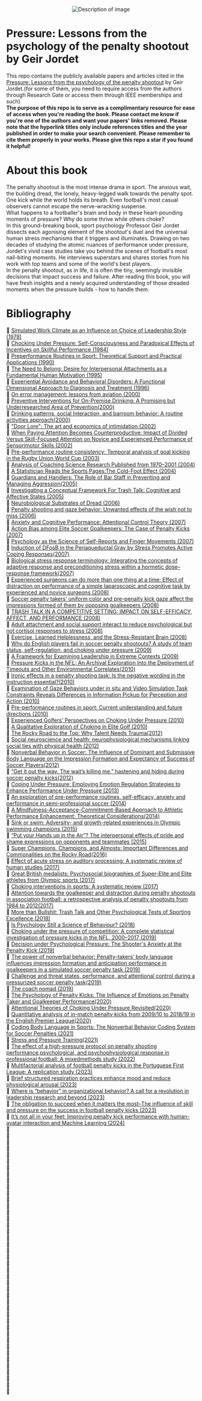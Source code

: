 <p align="center">
  <img src="./pressure.jpg" alt="Description of image">
</p>

# Pressure: Lessons from the psychology of the penalty shootout by Geir Jordet
This repo contains the publicly available papers and articles cited in the [Pressure: Lessons from the psychology of the penalty shootout](https://www.susannalea.com/sla-title/pressure/) by Geir Jordet.(for some of them, you need to require access from the authors through Research Gate or access them through IEEE memberships and such)<br>
**The purpose of this repo is to serve as a complimentary resource for ease of access when you're reading the book.
Please contact me know if you're one of the authors and want your papers' links removed. Please note that the hyperlink titles only include references titles and the year published in order to make your search convenient. Please remember to cite them properly in your works.
Please give this repo a star if you found it helpful!**

# About this book

The penalty shootout is the most intense drama in sport. The anxious wait, the building dread, the lonely, heavy-legged walk towards the penalty spot. One kick while the world holds its breath. Even football's most casual observers cannot escape the nerve-wracking suspense.<br>
What happens to a footballer's brain and body in these heart-pounding moments of pressure? Why do some thrive while others choke?<br>
In this ground-breaking book, sport psychology Professor Geir Jordet dissects each agonising element of the shootout's duel and the universal human stress mechanisms that it triggers and illuminates. Drawing on two decades of studying the atomic nuances of performance under pressure, Jordet's vivid case studies take you behind the scenes of football's most nail-biting moments. He interviews superstars and shares stories from his work with top teams and some of the world's best players.<br>
In the penalty shootout, as in life, it is often the tiny, seemingly invisible decisions that impact success and failure. After reading this book, you will have fresh insights and a newly acquired understanding of those dreaded moments when the pressure builds - how to handle them.

# Bibliography

🔹 [Simulated Work Climate as an Influence on Choice of Leadership Style (1978)](https://journals.sagepub.com/doi/10.1177/014616727800400123)<br>
🔹 [Chocking Under Pressure: Self-Consciousness and Paradoxical Effects of Incentives on Skillful Performance (1984)](https://www.researchgate.net/publication/16488199_Chocking_Under_Pressure_Self-Consciousness_and_Paradoxical_Effects_of_Incentives_on_Skillful_Performance)<br>
🔹 [Preperformance Routines in Sport: Theoretical Support and Practical Applications (1990)](https://journals.humankinetics.com/view/journals/tsp/4/3/article-p301.xml)<br>
🔹 [The Need to Belong: Desire for Interpersonal Attachments as a Fundamental Human Motivation (1995)](https://www.researchgate.net/profile/Mark-Leary-2/publication/15420847_The_Need_to_Belong_Desire_for_Interpersonal_Attachments_as_a_Fundamental_Human_Motivation/links/5b647053aca272e3b6af9211/The-Need-to-Belong-Desire-for-Interpersonal-Attachments-as-a-Fundamental-Human-Motivation.pdf)<br>
🔹 [Experiential Avoidance and Behavioral Disorders: A Functional Dimensional Approach to Diagnosis and Treatment (1996)](https://www.researchgate.net/publication/232572077_Experiential_avoidance_and_behavioral_disorders_A_functional_dimensional_approach_to_diagnosis_and_treatment)<br>
🔹 [On error management: lessons from aviation (2000)](https://www.checklistboards.com/Images_Content/Site1/Files/Articles/781.pdf)<br>
🔹 [Preventive Interventions for On-Premise Drinking: A Promising but Underresearched Area of Prevention(2000)](https://journals.sagepub.com/doi/10.1177/009145090002700307)<br>
🔹 [Drinking patterns, social Interaction, and barroom behavior: A routine activities approach(2000)](https://www.researchgate.net/publication/263337524_Drinking_patterns_social_Interaction_and_barroom_behavior_A_routine_activities_approach)<br>
🔹 ["Door Lore": The art and economics of intimidation (2002)](https://www.jstor.org/stable/23638786)<br>
🔹 [When Paying Attention Becomes Counterproductive: Impact of Divided Versus Skill-Focused Attention on Novice and Experienced Performance of Sensorimotor Skills (2002)](https://www.researchgate.net/publication/11362554_When_paying_attention_becomes_counterproductive_Impact_of_divided_versus_skill-focused_attention_on_novice_and_experienced_performance_of_sensorimotor_skills)<br>
🔹 [Pre-performance routine consistency: Temporal analysis of goal kicking in the Rugby Union World Cup (2003)](https://www.researchgate.net/publication/9006776_Pre-performance_routine_consistency_Temporal_analysis_of_goal_kicking_in_the_Rugby_Union_World_Cup)<br>
🔹 [Analysis of Coaching Science Research Published from 1970–2001 (2004)](https://www.researchgate.net/publication/8058945_Analysis_of_Coaching_Science_Research_Published_from_1970-2001)<br>
🔹 [A Statistician Reads the Sports Pages:The Cold-Foot Effect (2004)](https://www.tandfonline.com/doi/abs/10.1080/09332480.2004.10554926)<br>
🔹 [Guardians and Handlers: The Role of Bar Staff in Preventing and Managing Aggression(2005)](https://www.researchgate.net/publication/7822607_Guardians_and_Handlers_The_Role_of_Bar_Staff_in_Preventing_and_Managing_Aggression)<br>
🔹 [Investigating a Conceptual Framework For Trash Talk: Cognitive and Affective States (2005)](https://repository.lib.fsu.edu/islandora/object/fsu:181773/datastream/PDF/view)<br>
🔹 [Neurobiological Substrates of Dread (2006)](https://pmc.ncbi.nlm.nih.gov/articles/PMC1820741/pdf/nihms18806.xml.fixed.pdf)<br>
🔹 [Penalty shooting and gaze behavior: Unwanted effects of the wish not to miss (2006)](https://www.researchgate.net/profile/Frank-Bakker/publication/289678122_Penalty_shooting_and_gaze_behavior_Unwanted_effects_of_the_wish_not_to_miss/links/60730d1d4585150fe99f24b0/Penalty-shooting-and-gaze-behavior-Unwanted-effects-of-the-wish-not-to-miss.pdf) <br>
🔹 [Anxiety and Cognitive Performance: Attentional Control Theory (2007)](https://tu-dresden.de/mn/psychologie/ifap/allgpsy/ressourcen/dateien/lehre/pruefungsliteratur_KN_2013/Eysenck-2007.pdf?lang=en)<br>
🔹 [Action Bias among Elite Soccer Goalkeepers: The Case of Penalty Kicks (2007)](https://www.researchgate.net/publication/222676583_Action_Bias_among_Elite_Soccer_Goalkeepers_The_Case_of_Penalty_Kicks)<br>
🔹 [Psychology as the Science of Self-Reports and Finger Movements (2007)](https://rap.ucr.edu/baumeisteretal2007.pdf)<br>
🔹 [Induction of DFosB in the Periaqueductal Gray by Stress Promotes Active Coping Responses(2007)](https://www.cell.com/action/showPdf?pii=S0896-6273%2807%2900490-4)<br>
🔹 [Biological stress response terminology: Integrating the concepts of adaptive response and preconditioning stress within a hormetic dose–response framework(2007)](https://escholarship.org/uc/item/4q35r8nb)<br>
🔹 [Experienced surgeons can do more than one thing at a time: Effect of distraction on performance of a simple laparoscopic and cognitive task by experienced and novice surgeons (2008)](https://www.researchgate.net/publication/6134893_Experienced_surgeons_can_do_more_than_one_thing_at_a_time_Effect_of_distraction_on_performance_of_a_simple_laparoscopic_and_cognitive_task_by_experienced_and_novice_surgeons)<br>
🔹 [Soccer penalty takers’ uniform color and pre-penalty kick gaze affect the impressions formed of them by opposing goalkeepers (2008)](https://www.researchgate.net/publication/5508474_Soccer_penalty_takers'_uniform_color_and_pre-penalty_kick_gaze_affect_the_impressions_formed_of_them_by_opposing_goalkeepers)<br>
🔹 [TRASH TALK IN A COMPETITIVE SETTING: IMPACT ON SELF-EFFICACY, AFFECT, AND PERFORMANCE (2008)](https://repository.lib.fsu.edu/islandora/object/fsu:254195/datastream/PDF/view)<br>
🔹 [Adult attachment and social support interact to reduce psychological but not cortisol responses to stress (2008)](https://www.psychologie.uni-freiburg.de/abteilungen/psychobio/team/publikationen/JPsychosomRes-08.pdf)<br>
🔹 [Exercise, Learned Helplessness, and the Stress-Resistant Brain (2008)](https://www.researchgate.net/publication/5552350_Exercise_Learned_Helplessness_and_the_Stress-Resistant_Brain)<br>
🔹 [Why do English players fail in soccer penalty shootouts? A study of team status, self-regulation, and choking under pressure (2009)](https://www.researchgate.net/publication/23572992_Why_do_English_players_fail_in_soccer_penalty_shootouts_A_study_of_team_status_self-regulation_and_choking_under_pressure)<br>
🔹 [A Framework for Examining Leadership in Extreme Contexts (2009)](https://www.researchgate.net/publication/222545706_A_Framework_for_Examining_Leadership_in_Extreme_Contexts)<br>
🔹 [Pressure Kicks in the NFL: An Archival Exploration Into the Deployment of Timeouts and Other Environmental Correlates(2010)](https://www.researchgate.net/publication/289361244_Pressure_Kicks_in_the_NFL_An_Archival_Exploration_Into_the_Deployment_of_Timeouts_and_Other_Environmental_Correlates)<br>
🔹 [Ironic effects in a penalty shooting task: Is the negative wording in the instruction essential?(2010)](https://scispace.com/pdf/ironic-effects-in-a-penalty-shooting-task-is-the-negative-24x5kqab0s.pdf)<br>
🔹 [Examination of Gaze Behaviors under in situ and Video Simulation Task Constraints Reveals Differences in Information Pickup for Perception and Action (2010)](https://www.researchgate.net/publication/42611270_Examination_of_Gaze_Behaviors_under_in_situ_and_Video_Simulation_Task_Constraints_Reveals_Differences_in_Information_Pickup_for_Perception_and_Action)<br>
🔹 [Pre-performance routines in sport: Current understanding and future directions (2010)](https://www.researchgate.net/publication/233125559_Pre-performance_routines_in_sport_Current_understanding_and_future_directions)<br>
🔹 [Experienced Golfers’ Perspectives on Choking Under Pressure (2010)](https://www.researchgate.net/publication/41486589_Experienced_Golfers'_Perspectives_on_Choking_Under_Pressure)<br>
🔹 [A Qualitative Exploration of Choking in Elite Golf (2010)](https://www.researchgate.net/publication/235984021_A_Qualitative_Exploration_of_Choking_in_Elite_Golf)<br>
🔹 [The Rocky Road to the Top: Why Talent Needs Trauma(2012)](https://link.springer.com/article/10.1007/BF03262302)<br>
🔹 [Social neuroscience and health: neurophysiological mechanisms linking social ties with physical health (2012)](https://sanlab.psych.ucla.edu/wp-content/uploads/sites/31/2015/05/Eisenberger2012NatNeuro.pdf)<br>
🔹 [Nonverbal Behavior in Soccer: The Influence of Dominant and Submissive Body Language on the Impression Formation and Expectancy of Success of Soccer Players(2012)](https://www.researchgate.net/publication/221853566_Nonverbal_Behavior_in_Soccer_The_Influence_of_Dominant_and_Submissive_Body_Language_on_the_Impression_Formation_and_Expectancy_of_Success_of_Soccer_Players)<br>
🔹 [“Get it out the way. The wait’s killing me.” hastening and hiding during soccer
penalty kicks(2012)](https://www.dshs-koeln.de/fileadmin/redaktion/Institute/Kognitions-_und_Sportspielforschung/Publikationen/Paper/Furley_2012_Get-it-out-the-way.pdf)<br>
🔹 [Coping Under Pressure: Employing Emotion Regulation Strategies to Enhance Performance Under Pressure (2013)](https://www.researchgate.net/publication/256076286_Coping_Under_Pressure_Employing_Emotion_Regulation_Strategies_to_Enhance_Performance_Under_Pressure) <br>
🔹 [An exploration of pre-performance routines, self-efficacy, anxiety and performance in semi-professional soccer (2014)](https://www.researchgate.net/publication/260372503_An_exploration_of_pre-performance_routines_self-efficacy_anxiety_and_performance_in_semi-professional_soccer)<br>
🔹 [A Mindfulness-Acceptance-Commitment-Based Approach to Athletic Performance Enhancement: Theoretical Considerations(2014)](https://thehubedu-production.s3.amazonaws.com/uploads/4835/311af33f-7f26-410b-9364-96e838a22435/3.pdf)<br>
🔹 [Sink or swim: Adversity- and growth-related experiences in Olympic swimming champions (2015)](file:///C:/Users/Milad/Downloads/Howells_&_Fletcher_(2015)_Final_Accepted_Manuscript.pdf)<br>
🔹 [“Put your Hands up in the Air”? The interpersonal effects of pride and shame expressions on opponents and teammates (2015)](http://frontiersin.org/journals/psychology/articles/10.3389/fpsyg.2015.01361/full)<br>
🔹 [Super Champions, Champions, and Almosts: Important Differences and Commonalities on the Rocky Road(2016)](https://www.frontiersin.org/journals/psychology/articles/10.3389/fpsyg.2015.02009/full)<br>
🔹 [Effect of acute stress on auditory processing: A systematic review of human studies (2017)](https://www.researchgate.net/publication/308952985_Effect_of_acute_stress_on_auditory_processing_A_systematic_review_of_human_studies)<br>
🔹 [Great British medalists: Psychosocial biographies of Super-Elite and Elite athletes from Olympic sports (2017)](https://www.sciencedirect.com/science/article/abs/pii/S007961231730016X?via%3Dihub)<br>
🔹 [Choking interventions in sports: A systematic review (2017)](https://www.researchgate.net/publication/321943206_Choking_interventions_in_sports_A_systematic_review)<br>
🔹 [Attention towards the goalkeeper and distraction during penalty shootouts in association football: a retrospective analysis of penalty shootouts from 1984 to 2012(2017)](https://www.dshs-koeln.de/fileadmin/redaktion/Institute/Kognitions-_und_Sportspielforschung/Publikationen/Paper/Furley_2016_Attention-towards-the-goalkeeper-and-distraction-during-penalty-shootouts.pdf)<br>
🔹 [More than Bullshit: Trash Talk and Other Psychological Tests of Sporting Excellence (2018)](https://harjitbhogal.com/SportSpring2025/Johnson%20and%20Taylor%20--%20More%20than%20Bullshit.pdf)<br>
🔹 [Is Psychology Still a Science of Behaviour? (2018)](https://www.researchgate.net/publication/325426878_Is_Psychology_Still_a_Science_of_Behaviour)<br>
🔹 [Choking under the pressure of competition: A complete statistical investigation of pressure kicks in the NFL, 2000–2017 (2019)](https://www.researchgate.net/publication/332160284_Choking_under_the_pressure_of_competition_A_complete_statistical_investigation_of_pressure_kicks_in_the_NFL_2000-2017)<br>
🔹 [Decision under Psychological Pressure: The Shooter's Anxiety at the Penalty Kick (2019)](https://www.researchgate.net/publication/328499036_Decision_under_Psychological_Pressure_The_Shooter's_Anxiety_at_the_Penalty_Kick) <br>
🔹 [The power of nonverbal behavior: Penalty-takers’ body language influences impression formation and anticipation performance in goalkeepers in a simulated soccer penalty task (2019)](https://www.researchgate.net/publication/336999655_The_power_of_nonverbal_behavior_Penalty-takers'_body_language_influences_impression_formation_and_anticipation_performance_in_goalkeepers_in_a_simulated_soccer_penalty_task)<br>
🔹 [Challenge and threat states, performance, and attentional control during a pressurized soccer penalty task(2019)](https://eprints.glos.ac.uk/6514/1/6514%20Parker%20(2018)%20Challenge%20and%20threat%20states,%20performance,%20and%20attentional%20control%20during%20a%20pressurized%20soccer%20penalty%20task.pdf)<br>
🔹 [The coach nomad (2019)](https://api.pageplace.de/preview/DT0400.9781351969840_A37406441/preview-9781351969840_A37406441.pdf)<br>
🔹 [The Psychology of Penalty Kicks: The Influence of Emotions on Penalty Taker and Goalkeeper Performance(2020)](https://www.researchgate.net/publication/340285119_The_Psychology_of_Penalty_Kicks_The_Influence_of_Emotions_on_Penalty_Taker_and_Goalkeeper_Performance)<br>
🔹 [Attentional Theories of Choking Under Pressure Revisited(2020)](https://www.researchgate.net/publication/341925431_Attentional_Theories_of_Choking_Under_Pressure_Revisited)<br>
🔹 [Quantitative analysis of in-match penalty kicks from 2009/10 to 2018/19 in the English Premier League(2020)](https://scholar.sun.ac.za/server/api/core/bitstreams/0e1c330a-4a63-413a-9350-32450250d8ab/content)<br>
🔹 [Coding Body Language in Sports: The Nonverbal Behavior Coding System for Soccer Penalties (2021)](https://www.researchgate.net/publication/344489592_Coding_Body_Language_in_Sports_The_Nonverbal_Behavior_Coding_System_for_Soccer_Penalties_NBCSP)<br>
🔹 [Stress and Pressure Training(2021)](https://www.researchgate.net/publication/348502771_Stress_and_Pressure_Training)<br>
🔹 [The effect of a high-pressure protocol on penalty shooting performance,psychological, and psychophysiological response in professional football: A mixedmethods study (2022)](https://www.tandfonline.com/doi/epdf/10.1080/02640414.2021.1957344?needAccess=true)<br>
🔹 [Multifactorial analysis of football penalty kicks in the Portuguese First League: A replication study (2023)](https://www.researchgate.net/publication/366867323_Multifactorial_analysis_of_football_penalty_kicks_in_the_Portuguese_First_League_A_replication_study) <br>
🔹 [Brief structured respiration practices enhance mood and reduce physiological arousal (2023)](https://pmc.ncbi.nlm.nih.gov/articles/PMC9873947/pdf/main.pdf) <br>
🔹 [Where is “behavior” in organizational behavior? A call for a revolution in leadership research and beyond (2023)](https://www.sciencedirect.com/science/article/abs/pii/S1048984321000862?via%3Dihub)<br>
🔹 [The obligation to succeed when it matters the most–The influence of skill and pressure on the success in football penalty kicks (2023)](https://www.sciencedirect.com/science/article/abs/pii/S1469029222002370?via%3Dihub)<br>
🔹 [It’s not all in your feet: Improving penalty kick performance with human-avatar interaction and Machine Learning (2024)](https://www.researchgate.net/publication/378027269_It's_not_all_in_your_feet_Improving_penalty_kick_performance_with_human-avatar_interaction_and_Machine_Learning)<br>
🔹 []()<br>
🔹 []()<br>
🔹 []()<br>
🔹 []()<br>
🔹 []()<br>
🔹 []()<br>
🔹 []()<br>
🔹 []()<br>
🔹 []()<br>
🔹 []()<br>
🔹 []()<br>
🔹 []()<br>
🔹 []()<br>
🔹 []()<br>
🔹 []()<br>
🔹 []()<br>
🔹 []()<br>
🔹 []()<br>
🔹 []()<br>
🔹 []()<br>
🔹 []()<br>
🔹 []()<br>
🔹 []()<br>
🔹 []()<br>
🔹 []()<br>
🔹 []()<br>
🔹 []()<br>
🔹 []()<br>
🔹 []()<br>
🔹 []()<br>
🔹 []()<br>
🔹 []()<br>
🔹 []()<br>
🔹 []()<br>
🔹 []()<br>
🔹 []()<br>
🔹 []()<br>
🔹 []()<br>
🔹 []()<br>
🔹 []()<br>
🔹 []()<br>
🔹 []()<br>








